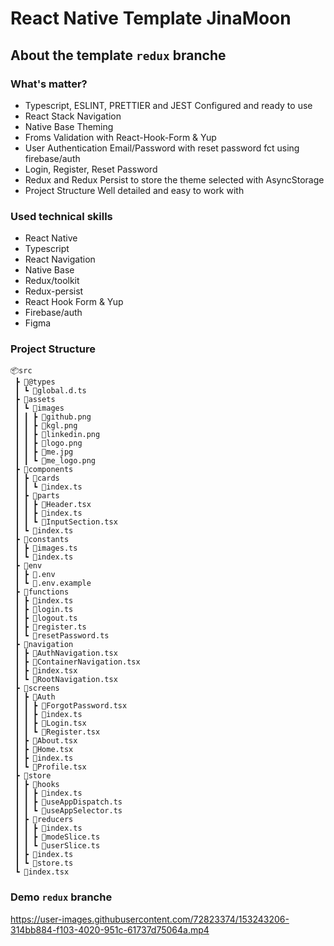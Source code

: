 # React Native Template JinaMoon

## About the template `redux` branche

### What's matter?

- Typescript, ESLINT, PRETTIER and JEST Configured and ready to use
- React Stack Navigation
- Native Base Theming
- Froms Validation with React-Hook-Form & Yup
- User Authentication Email/Password with reset password fct using firebase/auth
- Login, Register, Reset Password
- Redux and Redux Persist to store the theme selected with AsyncStorage
- Project Structure Well detailed and easy to work with

### Used technical skills

- React Native
- Typescript
- React Navigation
- Native Base
- Redux/toolkit
- Redux-persist
- React Hook Form & Yup
- Firebase/auth
- Figma

### Project Structure

```
📦src
 ┣ 📂@types
 ┃ ┗ 📜global.d.ts
 ┣ 📂assets
 ┃ ┗ 📂images
 ┃ ┃ ┣ 📜github.png
 ┃ ┃ ┣ 📜kgl.png
 ┃ ┃ ┣ 📜linkedin.png
 ┃ ┃ ┣ 📜logo.png
 ┃ ┃ ┣ 📜me.jpg
 ┃ ┃ ┗ 📜me_logo.png
 ┣ 📂components
 ┃ ┣ 📂cards
 ┃ ┃ ┗ 📂index.ts
 ┃ ┣ 📂parts
 ┃ ┃ ┣ 📜Header.tsx
 ┃ ┃ ┣ 📜index.ts
 ┃ ┃ ┗ 📜InputSection.tsx
 ┃ ┗ 📜index.ts
 ┣ 📂constants
 ┃ ┣ 📜images.ts
 ┃ ┗ 📜index.ts
 ┣ 📂env
 ┃ ┣ 📜.env
 ┃ ┗ 📜.env.example
 ┣ 📂functions
 ┃ ┣ 📜index.ts
 ┃ ┣ 📜login.ts
 ┃ ┣ 📜logout.ts
 ┃ ┣ 📜register.ts
 ┃ ┗ 📜resetPassword.ts
 ┣ 📂navigation
 ┃ ┣ 📜AuthNavigation.tsx
 ┃ ┣ 📜ContainerNavigation.tsx
 ┃ ┣ 📜index.tsx
 ┃ ┗ 📜RootNavigation.tsx
 ┣ 📂screens
 ┃ ┣ 📂Auth
 ┃ ┃ ┣ 📜ForgotPassword.tsx
 ┃ ┃ ┣ 📜index.ts
 ┃ ┃ ┣ 📜Login.tsx
 ┃ ┃ ┗ 📜Register.tsx
 ┃ ┣ 📜About.tsx
 ┃ ┣ 📜Home.tsx
 ┃ ┣ 📜index.ts
 ┃ ┗ 📜Profile.tsx
 ┣ 📂store
 ┃ ┣ 📂hooks
 ┃ ┃ ┣ 📜index.ts
 ┃ ┃ ┣ 📜useAppDispatch.ts
 ┃ ┃ ┗ 📜useAppSelector.ts
 ┃ ┣ 📂reducers
 ┃ ┃ ┣ 📜index.ts
 ┃ ┃ ┣ 📜modeSlice.ts
 ┃ ┃ ┗ 📜userSlice.ts
 ┃ ┣ 📜index.ts
 ┃ ┗ 📜store.ts
 ┗ 📜index.tsx
```
### Demo `redux` branche

https://user-images.githubusercontent.com/72823374/153243206-314bb884-f103-4020-951c-61737d75064a.mp4




